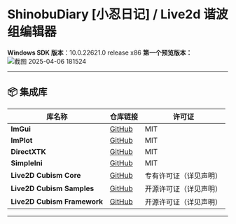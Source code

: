 # ShinobuDiary [小忍日记] / Live2d 谐波组编辑器
**Windows SDK 版本**：10.0.22621.0  release x86
**第一个预览版本：**  
![截图 2025-04-06 181524](https://github.com/user-attachments/assets/42b330cc-147d-4c22-a5bc-f1128774b37a)

---

## 📦 集成库

| 库名称                   | 仓库链接                                                                 | 许可证                  |
|--------------------------|------------------------------------------------------------------------|-----------------------|
| **ImGui**                | [GitHub](https://github.com/ocornut/imgui)                             | MIT                   |
| **ImPlot**               | [GitHub](https://github.com/epezent/implot)                           | MIT                   |
| **DirectXTK**            | [GitHub](https://github.com/Microsoft/DirectXTK)                      | MIT                   |
| **SimpleIni**            | [GitHub](https://github.com/brofield/simpleini)                       | MIT                   |
| **Live2D Cubism Core**   | [GitHub](https://github.com/Live2D/CubismNativeSamples/tree/develop/Core) | 专有许可证（详见声明） |
| **Live2D Cubism Samples**| [GitHub](https://github.com/Live2D/CubismNativeSamples)               | 开源许可证（详见声明） |
| **Live2D Cubism Framework** | [GitHub](https://github.com/Live2D/CubismNativeFramework)         | 开源许可证（详见声明） |

---

